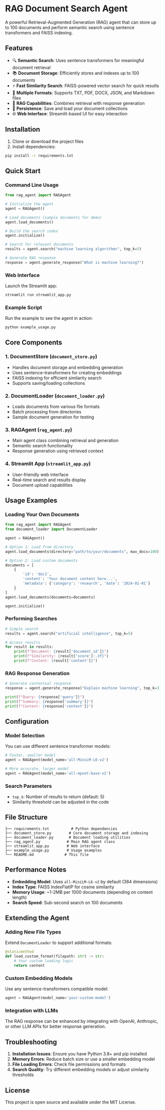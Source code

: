 # RAG Document Search Agent

A powerful Retrieval-Augmented Generation (RAG) agent that can store up to 100 documents and perform semantic search using sentence transformers and FAISS indexing.

## Features

- 🔍 **Semantic Search**: Uses sentence transformers for meaningful document retrieval
- 📚 **Document Storage**: Efficiently stores and indexes up to 100 documents
- ⚡ **Fast Similarity Search**: FAISS-powered vector search for quick results
- 📄 **Multiple Formats**: Supports TXT, PDF, DOCX, JSON, and Markdown files
- 🎯 **RAG Capabilities**: Combines retrieval with response generation
- 💾 **Persistence**: Save and load your document collections
- 🌐 **Web Interface**: Streamlit-based UI for easy interaction

## Installation

1. Clone or download the project files
2. Install dependencies:

```bash
pip install -r requirements.txt
```

## Quick Start

### Command Line Usage

```python
from rag_agent import RAGAgent

# Initialize the agent
agent = RAGAgent()

# Load documents (sample documents for demo)
agent.load_documents()

# Build the search index
agent.initialize()

# Search for relevant documents
results = agent.search("machine learning algorithms", top_k=5)

# Generate RAG response
response = agent.generate_response("What is machine learning?")
```

### Web Interface

Launch the Streamlit app:

```bash
streamlit run streamlit_app.py
```

### Example Script

Run the example to see the agent in action:

```bash
python example_usage.py
```

## Core Components

### 1. DocumentStore (`document_store.py`)
- Handles document storage and embedding generation
- Uses sentence-transformers for creating embeddings
- FAISS indexing for efficient similarity search
- Supports saving/loading collections

### 2. DocumentLoader (`document_loader.py`)
- Loads documents from various file formats
- Batch processing from directories
- Sample document generation for testing

### 3. RAGAgent (`rag_agent.py`)
- Main agent class combining retrieval and generation
- Semantic search functionality
- Response generation using retrieved context

### 4. Streamlit App (`streamlit_app.py`)
- User-friendly web interface
- Real-time search and results display
- Document upload capabilities

## Usage Examples

### Loading Your Own Documents

```python
from rag_agent import RAGAgent
from document_loader import DocumentLoader

agent = RAGAgent()

# Option 1: Load from directory
agent.load_documents(directory="path/to/your/documents", max_docs=100)

# Option 2: Load custom documents
documents = [
    {
        'id': 'doc1',
        'content': 'Your document content here...',
        'metadata': {'category': 'research', 'date': '2024-01-01'}
    }
]
agent.load_documents(documents=documents)

agent.initialize()
```

### Performing Searches

```python
# Simple search
results = agent.search("artificial intelligence", top_k=5)

# Access results
for result in results:
    print(f"Document: {result['document_id']}")
    print(f"Similarity: {result['score']:.3f}")
    print(f"Content: {result['content']}")
```

### RAG Response Generation

```python
# Generate contextual response
response = agent.generate_response("Explain machine learning", top_k=3)

print(f"Query: {response['query']}")
print(f"Summary: {response['summary']}")
print(f"Context: {response['context']}")
```

## Configuration

### Model Selection
You can use different sentence transformer models:

```python
# Faster, smaller model
agent = RAGAgent(model_name='all-MiniLM-L6-v2')

# More accurate, larger model
agent = RAGAgent(model_name='all-mpnet-base-v2')
```

### Search Parameters
- `top_k`: Number of results to return (default: 5)
- Similarity threshold can be adjusted in the code

## File Structure

```
├── requirements.txt          # Python dependencies
├── document_store.py        # Core document storage and indexing
├── document_loader.py       # Document loading utilities
├── rag_agent.py            # Main RAG agent class
├── streamlit_app.py        # Web interface
├── example_usage.py        # Usage examples
└── README.md              # This file
```

## Performance Notes

- **Embedding Model**: Uses `all-MiniLM-L6-v2` by default (384 dimensions)
- **Index Type**: FAISS IndexFlatIP for cosine similarity
- **Memory Usage**: ~1-2MB per 1000 documents (depending on content length)
- **Search Speed**: Sub-second search on 100 documents

## Extending the Agent

### Adding New File Types
Extend `DocumentLoader` to support additional formats:

```python
@staticmethod
def load_custom_format(filepath: str) -> str:
    # Your custom loading logic
    return content
```

### Custom Embedding Models
Use any sentence-transformers compatible model:

```python
agent = RAGAgent(model_name='your-custom-model')
```

### Integration with LLMs
The RAG response can be enhanced by integrating with OpenAI, Anthropic, or other LLM APIs for better response generation.

## Troubleshooting

1. **Installation Issues**: Ensure you have Python 3.8+ and pip installed
2. **Memory Errors**: Reduce batch size or use a smaller embedding model
3. **File Loading Errors**: Check file permissions and formats
4. **Search Quality**: Try different embedding models or adjust similarity thresholds

## License

This project is open source and available under the MIT License.